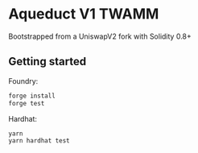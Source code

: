# Aqueduct V1 TWAMM

Bootstrapped from a UniswapV2 fork with Solidity 0.8+

## Getting started

Foundry:

```bash
forge install
forge test
```

Hardhat:

```bash
yarn
yarn hardhat test
```

